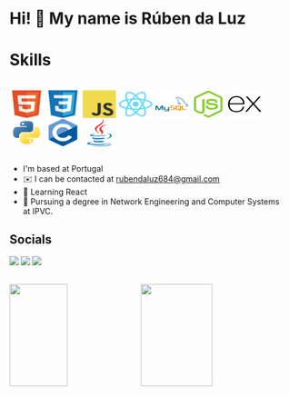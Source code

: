 # Hi! 👋 My name is Rúben da Luz

# Skills
<div><br/>
    <img align="center"  width="60" height="50" src="https://raw.githubusercontent.com/devicons/devicon/master/icons/html5/html5-original.svg" alt="">
    <img align="center" width="60" height="50" src="https://raw.githubusercontent.com/devicons/devicon/master/icons/css3/css3-original.svg" alt="">
    <img align="center" width="60" height="50" src="https://raw.githubusercontent.com/devicons/devicon/master/icons/javascript/javascript-original.svg" alt="">
    <img align="center" width="60" height="50" src="https://raw.githubusercontent.com/devicons/devicon/master/icons/react/react-original.svg" alt="">
    <img align="center" width="60" height="50" src="https://raw.githubusercontent.com/devicons/devicon/master/icons/mysql/mysql-original-wordmark.svg" alt="">
    <img align="center" width="60" height="50" src="https://raw.githubusercontent.com/devicons/devicon/master/icons/nodejs/nodejs-original.svg" alt="">
    <img align="center" width="60" height="50" src="https://raw.githubusercontent.com/devicons/devicon/master/icons/express/express-original.svg" alt="">
    <img align="center" width="60" height="50" src="https://raw.githubusercontent.com/devicons/devicon/master/icons/python/python-original.svg" alt="">
    <img align="center" width="60" height="50" src="https://raw.githubusercontent.com/devicons/devicon/master/icons/c/c-original.svg" alt="">
    <img align="center" width="60" height="50" src="https://raw.githubusercontent.com/devicons/devicon/master/icons/java/java-original.svg" alt="">
</div>

##
*  I'm based at Portugal
* ✉️ I can be contacted at [rubendaluz684@gmail.com](mailto:rubendaluz684@gmail.com)
* 🔭 Learning React
* 🌱 Pursuing a degree in Network Engineering and Computer Systems <br/>
at IPVC.

## Socials
<div>
    <a href="mailto:rubendaluz684@gmail.com" target="_blank"><img src="https://img.shields.io/badge/Gmail-D14836?style=for-the-badge&logo=gmail&logoColor=white" target="_blank"></a>
    <a href="https://www.linkedin.com/in/rubendaluz/" target="_blank"><img src="https://img.shields.io/badge/LinkedIn-0077B5?style=for-the-badge&logo=linkedin&logoColor=white" target="_blank"></a>
    <a href="https://linguagemcp.blogspot.com/" target="_blank"><img src="https://img.shields.io/badge/Blogger-FF5722?style=for-the-badge&logo=blogger&logoColor=white" target="_blank"></a>
</div>

## 
<div style="display: flexbox; flex-direction: row;">
    <img align="center" height="180em" width="45%" src="https://github-readme-stats.vercel.app/api?username=rubendaluz&show_icons=true&theme=github_dark">
    <img align="center" height="180em" width="50%" src="https://github-readme-stats.vercel.app/api/top-langs/?username=rubendaluz&layout=compact">
</div>

